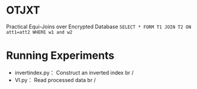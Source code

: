 # OTJXT
Practical Equi-Joins over Encrypted Database
`SELECT * FORM T1 JOIN T2 ON att1=att2 WHERE w1 and w2`

# Running Experiments
* invertindex.py： Construct an inverted index br /
* VI.py： Read processed data  br /
